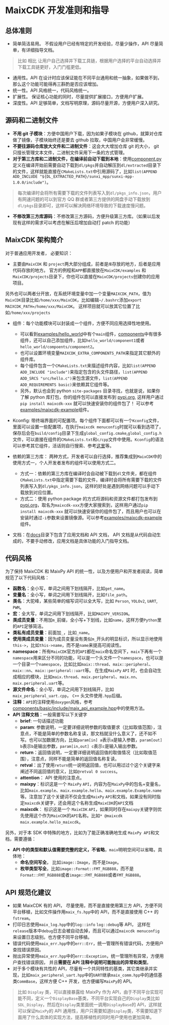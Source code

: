 MaixCDK 开发准则和指导
===

## 总体准则

* 简单简洁易用。 不假设用户已经有特定的开发经验，尽量少操作，API 尽量简单，有详细指导文档。
> 比如 相比 让用户自己选择并下载工具链，根据用户选择的平台自动选择并下载工具链更好，入门门槛更低。
* 通用性。API 在设计时应该保证能在不同平台通用和统一抽象，如果做不到，那么这个功能可能得再三斟酌是否应该增加。
* 统一性。API 风格统一，代码风格统一。
* 扩展性。 保证核心功能的同时，尽量提供扩展接口，方便用户扩展。
* 深度性。API 足够简单，文档写明原理，源码尽量开源，方便用户深入研究。

## 源码和二进制文件

* **不用 git 子模块**：方便中国用户下载，因为如果子模块在 github，就算对仓库做了镜像，子模块始终还是要去 github 拉取，中国用户会非常缓慢。
* **不要往源码仓库放大文件和二进制文件**：这会大大增加仓库 git 的大小， git 只擅长管理文本文件，二进制文件采用下一条的方式管理。
* **对于第三方库和二进制文件，在编译前自动下载到本地**：使用[component.py](https://github.com/sipeed/MaixCDK/blob/main/components/3rd_party/asio/component.py)定义在编译开始前需要自动下载到`dl/pkgs`并自动解压到`dl/extracted`目录下的文件，这样就能直接在`CMakeLists.txt`中引用源码了，比如`list(APPEND ADD_INCLUDE "${DL_EXTRACTED_PATH}/sunxi_mpp/sunxi-mpp-1.0.0/include")`。
> 每次编译时会将所有需要下载的文件列表写入到`dl/pkgs_info.json`，用户有网速问题的可以到官方 QQ 群或者第三方提供的网盘手动下载放到`dl/pkgs`目录即可，这样可以解决网络环境导致的下载速度慢问题。
* **不修改第三方库源码**：不修改第三方源码，方便升级第三方库。（如果以后发现有这样的需求可以考虑在解压后增加自动打 patch 的功能）

## MaixCDK 架构简介

对于普通应用开发者， 必要知识：

* 主要由`MaixCDK` 和 `project`两大部分组成，前者是`库`存放的地方，后者是应用代码存放的地方。
官方的例程和`APP`都直接放在`MaixCDK/examples` 和 `MaixCDK/projects`目录下，你也可以直接在`MaixCDK/projects`创建你的应用项目。

另外也可以两者分开放，在系统环境变量中加一个变量`MAIXCDK_PATH`，值为`MaixCDK`目录比如`/home/xxx/MaixCDK`，比如编辑`~/.bashrc`添加`export MAIXCDK_PATH=/home/xxx/MaixCDK`。
这样项目就可以放其它位置了比如`/home/xxx/projects`

* 组件：每个功能模块可以封装成一个组件，方便不同应用选择性地使用。
  * 可以看到[examples/hello_world](./examples/hello_world)中有个`main`组件，[components](./components)中有很多组件，还可以自己添加组件，比如`hello_world/component1`或者`hello_world/compoents/component2`。
  * 也可以设置环境变量`MAIXCDK_EXTRA_COMPONENTS_PATH`来指定其它额外的组件库。
  * 每个组件包含一个`CMakeLists.txt`来描述组件内容，比如`list(APPEND ADD_INCLUDE "include")`来指定包含的头文件路径，`list(APPEND ADD_SRCS "src/hello.c")`来包含源文件，`list(APPEND ADD_REQUIREMENTS basic)`来依赖其它组件等。
  * 另外，默认也会到 python `site-packages` 目录寻找，也就是说，如果你了解 python 库打包，你的组件包可以直接发布到 [pypi.org](https://pypi.org), 这样用户通过`pip install maixcdk-xxx` 就可以快速安装你的组件包了！ 可以参考[examples/maixcdk-example](https://github.com/sipeed/MaixCDK/blob/main//examples/maixcdk-example)组件。

* Kconfig: 带终端界面的可配置项。每个组件下面都可以有一个`Kconfig`文件，里面可以设置一些配置项，在执行`maixcdk menuconfig`时就可以看到选项了，保存后会在`build/config`目录下生成`global_config.cmake`,`global_config.h`文件，可以直接在组件的`CMakeLists.txt`和`c/cpp`文件中使用。`Kconfig`的语法可以参考其它组件，活话则自行搜索、参考[这里](https://github.com/ulfalizer/Kconfiglib/tree/master/tests)等。

* 依赖的第三方库： 两种方式，开发者可以自行选择，推荐集成到`MaixCDK`中的使用方式一，个人开发者发布的组件可以使用方式二。
  * 方式一：依赖的第三方库在编译时会自动被下载到`dl`文件夹，都在组件`CMakeLists.txt`中指定需要下载的文件，编译时会将所有需要下载的文件列表写入到`dl/pkgs_info.json`，这样的好处是遇到网络问题可以手动下载放到对应位置。
  * 方式二：使用 python package 的方式将源码和资源文件都打包发布到 [pypi.org](https://pypi.org)，取名为`maixcdk-xxx`方便大家搜索到，这样用户通过`pip install maixcdk-xxx` 就可以快速安装你的组件包了，而且用户也可以在安装时通过`-i`参数来设置镜像源。可以参考[examples/maixcdk-example](https://github.com/sipeed/MaixCDK/blob/main/examples/maixcdk-example)组件。

* 文档：在[docs](./docs/)目录下包含了应用文档和 API 文档， API 文档是从代码自动生成的，不要手动修改，应用文档是具体功能的入门指导文档。


## 代码风格

为了保持 MaixCDK 和 MaixPy API 的统一性，以及方便用户和开发者阅读，简单规范了以下代码风格：

* **函数名**：全小写，单词之间用下划线隔开，比如`get_name`。
* **变量名**：全小写，单词之间用下划线隔开，比如`file_path`。
* **类名**：大驼峰，某些简单的缩写词可以全大写，比如 `Person`, `YOLOv2`, `UART`, `PWM`。
* **宏**：全大写，单词之间用下划线隔开，比如`MAIXPY_VERSION`。
* **类成员变量**：不用加`m_`前缀，全小写+下划线，比如`name`，这样方便`Python`里的`API`足够简洁。
* **类私有成员变量**：前面加`_`，比如`_name`。
* **使用类成员变量**：因为成员变量没有类似`m_`开头的明显标识，所以显示地使用`this->`，比如`this->name`，而不是`name`来提高可阅读性。
* **namespace**：所有`MaixCDK`官方的`API`都在`maix`命名空间下，`maix`下再有一个`namespace`用来区分不同的功能，可以是一个头文件一个`namespace`，也可以是一个目录一个`namespace`，比如比如`maix::thread`、`maix::peripheral`、`maix::nn`、`maix::peripheral::uart`等。
在生成`MaixPy` `API` 时，也会自动生成相应的模块，比如`maix.thread`、`maix.peripheral`、`maix.nn`、`maix.peripheral.uart`等。
* **源文件命名**：全小写，单词之间用下划线隔开，比如`maix_peripheral_uart.cpp`， `C++` 头文件使用`.hpp`后缀。
* **注释**：`API`的注释使用`doxygen`风格，参考[components/basic/include/maix_api_example.hpp](../../../components/basic/include/maix_api_example.hpp)中的使用方法。
* **API 注释文档**：一般需要写以下关键字
  * **brief**: 一句话描述功能
  * **param**: 参数说明，一定要详细说明参数的取值要求（比如取值范围），注意点，不能是简单的参数名称复读，那文档就没什么意义了，还不如不写。也可以加数据方向，比如`param[in] a`表示`a`是输入参数，`param[out] b`表示`b`是输出参数，`param[in,out] c`表示`c`是输入输出参数。
  * **return**：返回值说明，一定要详细说明返回值的取值情况（比如取值范围），注意点，同样不能是简单的返回值名称复读。
  * **retval**：出了使用`return`统一说明返回值，也可以用过过个这个关键字来阐述不同返回值的意义，比如`@retval 0 success`。
  * **attention**： API 使用的注意点。
  * **maixpy**：标识这是一个 `MaixPy` `API`，内容为在`MaixPy`中的包名+变量名，比如`maix.example`、`maix.example.hello`、`maix.example.Example.name`等。注意加了这个关键词不仅会生成`MaixPy` `API`和文档，如果没有同时指定`maixcdk`关键字，还会用这个名称生成`MaixCDK`的`API`文档
  * **maixcdk**： 标识这是一个 `MaixCDK` `API`，如果同时存在`maixpy`关键字则优先使用这个作为`MaixCDK`的`API`名称。比如`* @maixcdk maix.example.hello_maixcdk`。

另外，对于本 SDK 中特殊的地方，比如为了能正确准确地生成 `MaixPy API`和文档，需要遵循：
* **API 中的类型和默认值需要完整的定义，不省略**，`maix`明明空间可以省略，具体地：
  * **命名空间写全**， 比如`image::Image`，而不是`Image`。
  * **枚举类型写全**，比如`image::Format::FMT_RGB888`，而不是`Format::FMT_RGB888`或者`image::FMT_RGB888`或者`FMT_RGB888`。


## API 规范化建议

* 如果 MaixCDK 有的 API， 尽量使用，而不是直接使用第三方 API，方便不同平台移植，比如文件操作用`maix_fs.hpp`中的 API，而不是直接使用 C++ 的`fstream`。
* 打印日志使用`maix_log.hpp`中的`log::info` `log::debug`等 API， 这样在`release`版本中`debug`日志会被自动去掉，而且可以通过`maixcdk menuconfig`来设置日志级别。也方便不同平台移植。
* 错误代码使用`maix_err.hpp`中的`err::Err`，统一管理所有错误代码，方便用户查找错误原因。
* 抛出异常使用`maix_err.hpp`中的`err::Exception`，统一管理所有异常，方便用户查找错误原因， 并且**需要在 API 注释中说明可能抛出的异常和类型**。
* 对于多个模块有共性的 API，尽量有一个共同特性的基类，其它类继承并实现，比如`maix_peripheral_uart.hpp`中的`UART`继承`maix_comm.hpp`中的通信基类`CommBase`，这样方便 C++ 开发，也方便编写`MaixPy`的 API。
> 比如 `Display` 类，可以直接暴露给 MaixPy 作为 API，由于不同平台实现可能不同，定义一个`DisplayBase`基类，不同平台实现自己的`Display`类比如`SDL_Display`，然后在`Display`类里面统一调用`DisplayBase`的 API，这样就可以保证`MaixPy`的 API 通用性，用户只需要知道`Display`类，不需要知道下面用了什么具体的实现方法，提高移植性的同时用户使用也更加简单。



